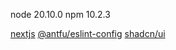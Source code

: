node 20.10.0
npm 10.2.3

[nextjs](https://nextjs.org/docs/getting-started/installation)
[@antfu/eslint-config](https://github.com/antfu/eslint-config)
[shadcn/ui](https://ui.shadcn.com/docs/installation/next)
